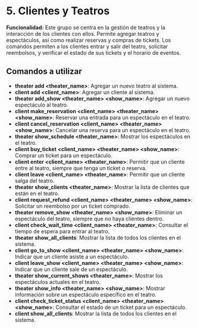 # 5. Clientes y Teatros

**Funcionalidad:** Este grupo se centra en la gestión de teatros y la interacción de los clientes con ellos. Permite agregar teatros y espectáculos, así como realizar reservas y compras de tickets. Los comandos permiten a los clientes entrar y salir del teatro, solicitar reembolsos, y verificar el estado de sus tickets y el horario de eventos.

## Comandos a utilizar

- **theater add <theater_name>**: Agregar un nuevo teatro al sistema.
- **client add <client_name>**: Agregar un cliente al sistema.
- **theater add_show <theater_name> <show_name>**: Agregar un nuevo espectáculo al teatro.
- **client make_reservation <client_name> <theater_name> <show_name>**: Reservar una entrada para un espectáculo en el teatro.
- **client cancel_reservation <client_name> <theater_name> <show_name>**: Cancelar una reserva para un espectáculo en el teatro.
- **theater show_schedule <theater_name>**: Mostrar los espectáculos en el teatro.
- **client buy_ticket <client_name> <theater_name> <show_name>**: Comprar un ticket para un espectáculo.
- **client enter <client_name> <theater_name>**: Permitir que un cliente entre al teatro, siempre que tenga un ticket o reserva.
- **client leave <client_name> <theater_name>**: Permitir que un cliente salga del teatro.
- **theater show_clients <theater_name>**: Mostrar la lista de clientes que están en el teatro.
- **client request_refund <client_name> <theater_name> <show_name>**: Solicitar un reembolso por un ticket comprado.
- **theater remove_show <theater_name> <show_name>**: Eliminar un espectáculo del teatro, siempre que no haya clientes dentro.
- **client check_wait_time <client_name> <theater_name>**: Consultar el tiempo de espera para entrar al teatro.
- **theater show_all_clients**: Mostrar la lista de todos los clientes en el sistema.
- **client go_to_show <client_name> <theater_name> <show_name>**: Indicar que un cliente asiste a un espectáculo.
- **client leave_show <client_name> <theater_name> <show_name>**: Indicar que un cliente sale de un espectáculo.
- **theater show_current_shows <theater_name>**: Mostrar los espectáculos actuales en el teatro.
- **theater show_info <theater_name> <show_name>**: Mostrar información sobre un espectáculo específico en el teatro.
- **client check_ticket_status <client_name> <theater_name> <show_name>**: Consultar el estado de un ticket para un espectáculo.
- **client show_all_clients**: Mostrar la lista de todos los clientes en el sistema.